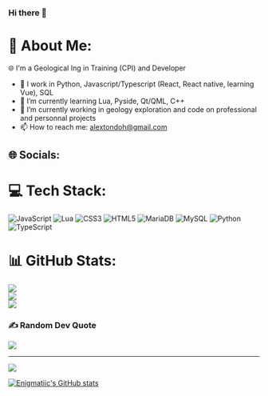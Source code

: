 ### Hi there 👋

<!--
**Enigmatiic/Enigmatic** is a ✨ _special_ ✨ repository because its `README.md` (this file) appears on your GitHub profile.

Here are some ideas to get you started:

- 🔭 I’m currently working on ...
- 🌱 I’m currently learning ...
- 👯 I’m looking to collaborate on ...
- 🤔 I’m looking for help with ...
- 💬 Ask me about ...
- 📫 How to reach me: ...
- 😄 Pronouns: ...
- ⚡ Fun fact: ...
-->

# 💫 About Me:
🌐 I'm a Geological Ing in Training (CPI) and Developer <br> 
- 📖 I work in Python, Javascript/Typescript (React, React native, learning Vue), SQL
- 🌱 I’m currently learning Lua, Pyside, Qt/QML, C++
- 🔭 I’m currently working in geology exploration and code on professional and personnal projects
- 📫 How to reach me: alextondoh@gmail.com


## 🌐 Socials:
<!--[![Discord](https://img.shields.io/badge/Discord-%237289DA.svg?logo=discord&logoColor=white)](htttps://discord.gg/https://discord.gg/HyNKsABYrb) -->

# 💻 Tech Stack:
![JavaScript](https://img.shields.io/badge/javascript-%23323330.svg?style=for-the-badge&logo=javascript&logoColor=%23F7DF1E) ![Lua](https://img.shields.io/badge/lua-%232C2D72.svg?style=for-the-badge&logo=lua&logoColor=white) ![CSS3](https://img.shields.io/badge/css3-%231572B6.svg?style=for-the-badge&logo=css3&logoColor=white) ![HTML5](https://img.shields.io/badge/html5-%23E34F26.svg?style=for-the-badge&logo=html5&logoColor=white) ![MariaDB](https://img.shields.io/badge/MariaDB-003545?style=for-the-badge&logo=mariadb&logoColor=white) ![MySQL](https://img.shields.io/badge/mysql-%2300f.svg?style=for-the-badge&logo=mysql&logoColor=white) ![Python](https://img.shields.io/badge/python-%23007ACC.svg?style=for-the-badge&logo=python&logoColor=white) ![TypeScript](https://img.shields.io/badge/typescript-%23007ACC.svg?style=for-the-badge&logo=typescript&logoColor=white)

# 📊 GitHub Stats:
![](https://github-readme-stats.vercel.app/api?username=Enigmatiic&theme=dark&hide_border=false&include_all_commits=false&count_private=false)<br/>
![](https://github-readme-streak-stats.herokuapp.com/?user=Enigmatiic&theme=dark&hide_border=false)<br/>
![](https://github-readme-stats.vercel.app/api/top-langs/?username=Enigmatiic&theme=dark&hide_border=false&include_all_commits=false&count_private=false&layout=compact)

### ✍️ Random Dev Quote
![](https://quotes-github-readme.vercel.app/api?type=horizontal&theme=radical)

---
[![](https://visitcount.itsvg.in/api?id=Enigmatiic&icon=0&color=0)](https://visitcount.itsvg.in)

  <!--  ## 💰 You can help me by Donating
  [![PayPal](https://img.shields.io/badge/PayPal-00457C?style=for-the-badge&logo=paypal&logoColor=white)]() -->

  
<!-- Proudly created with GPRM ( https://gprm.itsvg.in ) -->

[![Enigmatiic's GitHub stats](https://github-readme-stats.vercel.app/api?username=Enigmatiic&show_icons=true&theme=vue-dark)](https://github.com/Enigmatiic)
